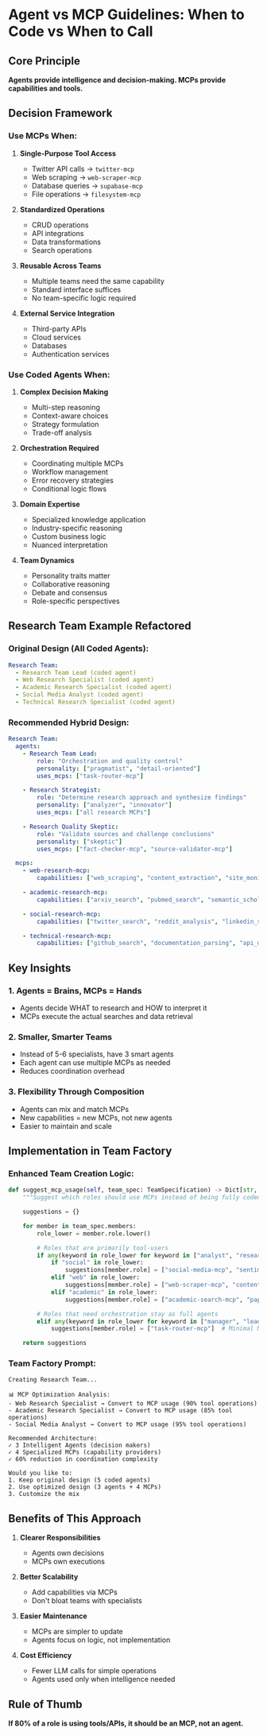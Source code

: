 # Agent vs MCP Guidelines: When to Code vs When to Call

## Core Principle
**Agents provide intelligence and decision-making. MCPs provide capabilities and tools.**

## Decision Framework

### Use MCPs When:

1. **Single-Purpose Tool Access**
   - Twitter API calls → `twitter-mcp`
   - Web scraping → `web-scraper-mcp`
   - Database queries → `supabase-mcp`
   - File operations → `filesystem-mcp`

2. **Standardized Operations**
   - CRUD operations
   - API integrations
   - Data transformations
   - Search operations

3. **Reusable Across Teams**
   - Multiple teams need the same capability
   - Standard interface suffices
   - No team-specific logic required

4. **External Service Integration**
   - Third-party APIs
   - Cloud services
   - Databases
   - Authentication services

### Use Coded Agents When:

1. **Complex Decision Making**
   - Multi-step reasoning
   - Context-aware choices
   - Strategy formulation
   - Trade-off analysis

2. **Orchestration Required**
   - Coordinating multiple MCPs
   - Workflow management
   - Error recovery strategies
   - Conditional logic flows

3. **Domain Expertise**
   - Specialized knowledge application
   - Industry-specific reasoning
   - Custom business logic
   - Nuanced interpretation

4. **Team Dynamics**
   - Personality traits matter
   - Collaborative reasoning
   - Debate and consensus
   - Role-specific perspectives

## Research Team Example Refactored

### Original Design (All Coded Agents):
```yaml
Research Team:
  - Research Team Lead (coded agent)
  - Web Research Specialist (coded agent)
  - Academic Research Specialist (coded agent)
  - Social Media Analyst (coded agent)
  - Technical Research Specialist (coded agent)
```

### Recommended Hybrid Design:
```yaml
Research Team:
  agents:
    - Research Team Lead:
        role: "Orchestration and quality control"
        personality: ["pragmatist", "detail-oriented"]
        uses_mcps: ["task-router-mcp"]

    - Research Strategist:
        role: "Determine research approach and synthesize findings"
        personality: ["analyzer", "innovator"]
        uses_mcps: ["all research MCPs"]

    - Research Quality Skeptic:
        role: "Validate sources and challenge conclusions"
        personality: ["skeptic"]
        uses_mcps: ["fact-checker-mcp", "source-validator-mcp"]

  mcps:
    - web-research-mcp:
        capabilities: ["web_scraping", "content_extraction", "site_monitoring"]

    - academic-research-mcp:
        capabilities: ["arxiv_search", "pubmed_search", "semantic_scholar", "citation_analysis"]

    - social-research-mcp:
        capabilities: ["twitter_search", "reddit_analysis", "linkedin_search", "sentiment_analysis"]

    - technical-research-mcp:
        capabilities: ["github_search", "documentation_parsing", "api_discovery"]
```

## Key Insights

### 1. **Agents = Brains, MCPs = Hands**
- Agents decide WHAT to research and HOW to interpret it
- MCPs execute the actual searches and data retrieval

### 2. **Smaller, Smarter Teams**
- Instead of 5-6 specialists, have 3 smart agents
- Each agent can use multiple MCPs as needed
- Reduces coordination overhead

### 3. **Flexibility Through Composition**
- Agents can mix and match MCPs
- New capabilities = new MCPs, not new agents
- Easier to maintain and scale

## Implementation in Team Factory

### Enhanced Team Creation Logic:
```python
def suggest_mcp_usage(self, team_spec: TeamSpecification) -> Dict[str, List[str]]:
    """Suggest which roles should use MCPs instead of being fully coded"""

    suggestions = {}

    for member in team_spec.members:
        role_lower = member.role.lower()

        # Roles that are primarily tool-users
        if any(keyword in role_lower for keyword in ["analyst", "researcher", "monitor", "tracker"]):
            if "social" in role_lower:
                suggestions[member.role] = ["social-media-mcp", "sentiment-analysis-mcp"]
            elif "web" in role_lower:
                suggestions[member.role] = ["web-scraper-mcp", "content-parser-mcp"]
            elif "academic" in role_lower:
                suggestions[member.role] = ["academic-search-mcp", "paper-analysis-mcp"]

        # Roles that need orchestration stay as full agents
        elif any(keyword in role_lower for keyword in ["manager", "lead", "strategist", "coordinator"]):
            suggestions[member.role] = ["task-router-mcp"]  # Minimal MCP usage

    return suggestions
```

### Team Factory Prompt:
```
Creating Research Team...

📊 MCP Optimization Analysis:
- Web Research Specialist → Convert to MCP usage (90% tool operations)
- Academic Research Specialist → Convert to MCP usage (85% tool operations)
- Social Media Analyst → Convert to MCP usage (95% tool operations)

Recommended Architecture:
✓ 3 Intelligent Agents (decision makers)
✓ 4 Specialized MCPs (capability providers)
✓ 60% reduction in coordination complexity

Would you like to:
1. Keep original design (5 coded agents)
2. Use optimized design (3 agents + 4 MCPs)
3. Customize the mix
```

## Benefits of This Approach

1. **Clearer Responsibilities**
   - Agents own decisions
   - MCPs own executions

2. **Better Scalability**
   - Add capabilities via MCPs
   - Don't bloat teams with specialists

3. **Easier Maintenance**
   - MCPs are simpler to update
   - Agents focus on logic, not implementation

4. **Cost Efficiency**
   - Fewer LLM calls for simple operations
   - Agents used only when intelligence needed

## Rule of Thumb
**If 80% of a role is using tools/APIs, it should be an MCP, not an agent.**
